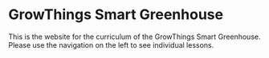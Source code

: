 # GrowThings Smart Greenhouse

This is the website for the curriculum of the GrowThings Smart Greenhouse.  Please use the navigation on the left to see individual lessons.